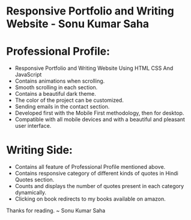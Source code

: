 # Responsive Portfolio and Writing Website - Sonu Kumar Saha

# Professional Profile:
- Responsive Portfolio and Writing Website Using HTML CSS And JavaScript
- Contains animations when scrolling.
- Smooth scrolling in each section.
- Contains a beautiful dark theme.
- The color of the project can be customized.
- Sending emails in the contact section.
- Developed first with the Mobile First methodology, then for desktop.
- Compatible with all mobile devices and with a beautiful and pleasant user interface.

# Writing Side:
- Contains all feature of Professional Profile mentioned above.
- Contains responsive category of different kinds of quotes in Hindi Quotes section.
- Counts and displays the number of quotes present in each category dynamically.
- Clicking on book redirects to my books available on amazon.

Thanks for reading.
~ Sonu Kumar Saha